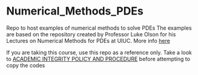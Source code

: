 # Numerical_Methods_PDEs
Repo to host examples of numerical methods to solve PDEs 
The examples are based on the repository created by Professor Luke Olson for his Lectures on Numerical Methods for PDEs at UIUC. More info [here](https://github.com/lukeolson/cs555-demos)

If you are taking this course, use this repo as a reference only. Take a look to [ACADEMIC INTEGRITY POLICY AND PROCEDURE](https://studentcode.illinois.edu/article1/part4/1-402/) before attempting to copy the codes
